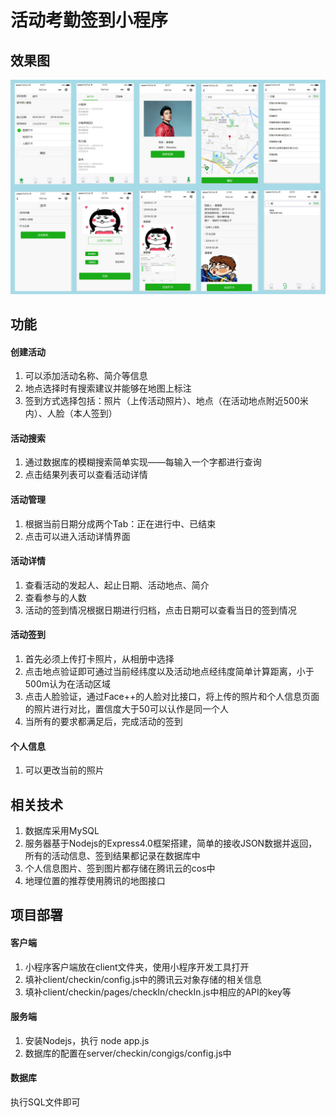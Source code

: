 # 活动考勤签到小程序
## 效果图
![](img/demo.jpg)
## 功能
#### 创建活动
1. 可以添加活动名称、简介等信息
2. 地点选择时有搜索建议并能够在地图上标注
3. 签到方式选择包括：照片（上传活动照片）、地点（在活动地点附近500米内）、人脸（本人签到）

#### 活动搜索
1. 通过数据库的模糊搜索简单实现——每输入一个字都进行查询
2. 点击结果列表可以查看活动详情

#### 活动管理
1. 根据当前日期分成两个Tab：正在进行中、已结束
2. 点击可以进入活动详情界面

#### 活动详情
1. 查看活动的发起人、起止日期、活动地点、简介
2. 查看参与的人数
3. 活动的签到情况根据日期进行归档，点击日期可以查看当日的签到情况

#### 活动签到
1. 首先必须上传打卡照片，从相册中选择
2. 点击地点验证即可通过当前经纬度以及活动地点经纬度简单计算距离，小于500m认为在活动区域
3. 点击人脸验证，通过Face++的人脸对比接口，将上传的照片和个人信息页面的照片进行对比，置信度大于50可以认作是同一个人
4. 当所有的要求都满足后，完成活动的签到

#### 个人信息
1. 可以更改当前的照片

## 相关技术
1. 数据库采用MySQL
2. 服务器基于Nodejs的Express4.0框架搭建，简单的接收JSON数据并返回，所有的活动信息、签到结果都记录在数据库中
3. 个人信息图片、签到图片都存储在腾讯云的cos中
4. 地理位置的推荐使用腾讯的地图接口

## 项目部署
#### 客户端
1. 小程序客户端放在client文件夹，使用小程序开发工具打开
2. 填补client/checkin/config.js中的腾讯云对象存储的相关信息
3. 填补client/checkin/pages/checkIn/checkIn.js中相应的API的key等

#### 服务端
1. 安装Nodejs，执行 node app.js
2. 数据库的配置在server/checkin/congigs/config.js中

#### 数据库
执行SQL文件即可



